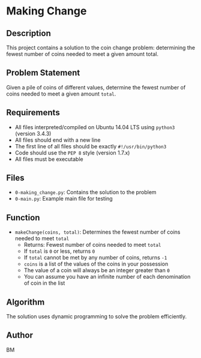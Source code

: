 # Making Change

## Description
This project contains a solution to the coin change problem: determining the fewest number of coins needed to meet a given amount total.

## Problem Statement
Given a pile of coins of different values, determine the fewest number of coins needed to meet a given amount `total`.

## Requirements
- All files interpreted/compiled on Ubuntu 14.04 LTS using `python3` (version 3.4.3)
- All files should end with a new line
- The first line of all files should be exactly `#!/usr/bin/python3`
- Code should use the `PEP 8` style (version 1.7.x)
- All files must be executable

## Files
- `0-making_change.py`: Contains the solution to the problem
- `0-main.py`: Example main file for testing

## Function
- `makeChange(coins, total)`: Determines the fewest number of coins needed to meet `total`
  - Returns: Fewest number of coins needed to meet `total`
  - If `total` is `0` or less, returns `0`
  - If `total` cannot be met by any number of coins, returns `-1`
  - `coins` is a list of the values of the coins in your possession
  - The value of a coin will always be an integer greater than `0`
  - You can assume you have an infinite number of each denomination of coin in the list

## Algorithm
The solution uses dynamic programming to solve the problem efficiently.

## Author
BM